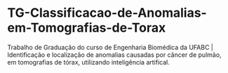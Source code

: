 # TG-Classificacao-de-Anomalias-em-Tomografias-de-Torax
Trabalho de Graduação do curso de Engenharia Biomédica da UFABC | Identificação e localização de anomalias causadas por câncer de pulmão, em tomografias de tórax, utilizando inteligência artifical.
